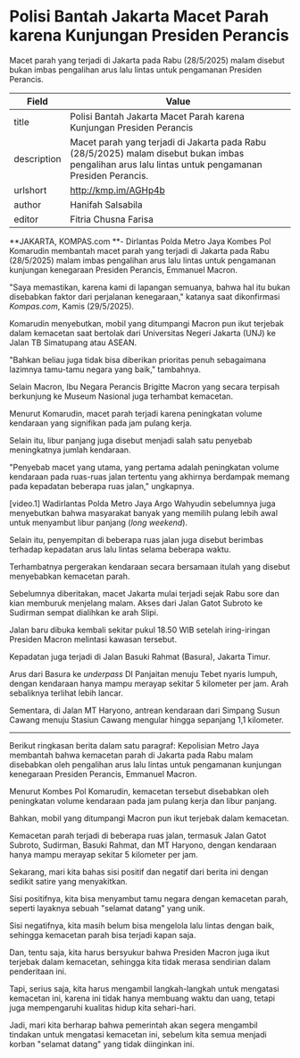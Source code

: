# Polisi Bantah Jakarta Macet Parah karena Kunjungan Presiden Perancis

Macet parah yang terjadi di Jakarta pada Rabu (28/5/2025) malam disebut bukan imbas pengalihan arus lalu lintas untuk pengamanan Presiden Perancis.

| Field       | Value                                                       |
|-------------|-------------------------------------------------------------|
| title       | Polisi Bantah Jakarta Macet Parah karena Kunjungan Presiden Perancis |
| description | Macet parah yang terjadi di Jakarta pada Rabu (28/5/2025) malam disebut bukan imbas pengalihan arus lalu lintas untuk pengamanan Presiden Perancis. |
| urlshort    | http://kmp.im/AGHp4b |
| author      | Hanifah Salsabila |
| editor      | Fitria Chusna Farisa |

**JAKARTA, KOMPAS.com **- Dirlantas Polda Metro Jaya Kombes Pol Komarudin membantah macet parah yang terjadi di Jakarta pada Rabu (28/5/2025) malam imbas pengalihan arus lalu lintas untuk pengamanan kunjungan kenegaraan Presiden Perancis, Emmanuel Macron.

"Saya memastikan, karena kami di lapangan semuanya, bahwa hal itu bukan disebabkan faktor dari perjalanan kenegaraan," katanya saat dikonfirmasi *Kompas.com*, Kamis (29/5/2025).

Komarudin menyebutkan, mobil yang ditumpangi Macron pun ikut terjebak dalam kemacetan saat bertolak dari Universitas Negeri Jakarta (UNJ) ke Jalan TB Simatupang atau ASEAN.

"Bahkan beliau juga tidak bisa diberikan prioritas penuh sebagaimana lazimnya tamu-tamu negara yang baik," tambahnya.

Selain Macron, Ibu Negara Perancis Brigitte Macron yang secara terpisah berkunjung ke Museum Nasional juga terhambat kemacetan.

Menurut Komarudin, macet parah terjadi karena peningkatan volume kendaraan yang signifikan pada jam pulang kerja.

Selain itu, libur panjang juga disebut menjadi salah satu penyebab meningkatnya jumlah kendaraan. 

"Penyebab macet yang utama, yang pertama adalah peningkatan volume kendaraan pada ruas-ruas jalan tertentu yang akhirnya berdampak memang pada kepadatan beberapa ruas jalan," ungkapnya.

\[video.1\] Wadirlantas Polda Metro Jaya Argo Wahyudin sebelumnya juga menyebutkan bahwa masyarakat banyak yang memilih pulang lebih awal untuk menyambut libur panjang (*long weekend*).

Selain itu, penyempitan di beberapa ruas jalan juga disebut berimbas terhadap kepadatan arus lalu lintas selama beberapa waktu.

Terhambatnya pergerakan kendaraan secara bersamaan itulah yang disebut menyebabkan kemacetan parah.

Sebelumnya diberitakan, macet Jakarta mulai terjadi sejak Rabu sore dan kian memburuk menjelang malam. Akses dari Jalan Gatot Subroto ke Sudirman sempat dialihkan ke arah Slipi.

Jalan baru dibuka kembali sekitar pukul 18.50 WIB setelah iring-iringan Presiden Macron melintasi kawasan tersebut.

Kepadatan juga terjadi di Jalan Basuki Rahmat (Basura), Jakarta Timur.

Arus dari Basura ke *underpass* DI Panjaitan menuju Tebet nyaris lumpuh, dengan kendaraan hanya mampu merayap sekitar 5 kilometer per jam. Arah sebaliknya terlihat lebih lancar.

Sementara, di Jalan MT Haryono, antrean kendaraan dari Simpang Susun Cawang menuju Stasiun Cawang mengular hingga sepanjang 1,1 kilometer.

---
Berikut ringkasan berita dalam satu paragraf: Kepolisian Metro Jaya membantah bahwa kemacetan parah di Jakarta pada Rabu malam disebabkan oleh pengalihan arus lalu lintas untuk pengamanan kunjungan kenegaraan Presiden Perancis, Emmanuel Macron.

 Menurut Kombes Pol Komarudin, kemacetan tersebut disebabkan oleh peningkatan volume kendaraan pada jam pulang kerja dan libur panjang.

 Bahkan, mobil yang ditumpangi Macron pun ikut terjebak dalam kemacetan.

 Kemacetan parah terjadi di beberapa ruas jalan, termasuk Jalan Gatot Subroto, Sudirman, Basuki Rahmat, dan MT Haryono, dengan kendaraan hanya mampu merayap sekitar 5 kilometer per jam.



Sekarang, mari kita bahas sisi positif dan negatif dari berita ini dengan sedikit satire yang menyakitkan.

 Sisi positifnya, kita bisa menyambut tamu negara dengan kemacetan parah, seperti layaknya sebuah "selamat datang" yang unik.

 Sisi negatifnya, kita masih belum bisa mengelola lalu lintas dengan baik, sehingga kemacetan parah bisa terjadi kapan saja.

 Dan, tentu saja, kita harus bersyukur bahwa Presiden Macron juga ikut terjebak dalam kemacetan, sehingga kita tidak merasa sendirian dalam penderitaan ini.

 Tapi, serius saja, kita harus mengambil langkah-langkah untuk mengatasi kemacetan ini, karena ini tidak hanya membuang waktu dan uang, tetapi juga mempengaruhi kualitas hidup kita sehari-hari.

 Jadi, mari kita berharap bahwa pemerintah akan segera mengambil tindakan untuk mengatasi kemacetan ini, sebelum kita semua menjadi korban "selamat datang" yang tidak diinginkan ini.
